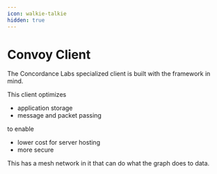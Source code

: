 ```yaml
---
icon: walkie-talkie
hidden: true
---
```


# Convoy Client

The Concordance Labs specialized client is built with the framework in mind.&#x20;

This client optimizes&#x20;

* application storage
* message and packet passing&#x20;



to enable&#x20;

* lower cost for server hosting
* more secure&#x20;



This has a mesh network in it that can do what the graph does to data.&#x20;
